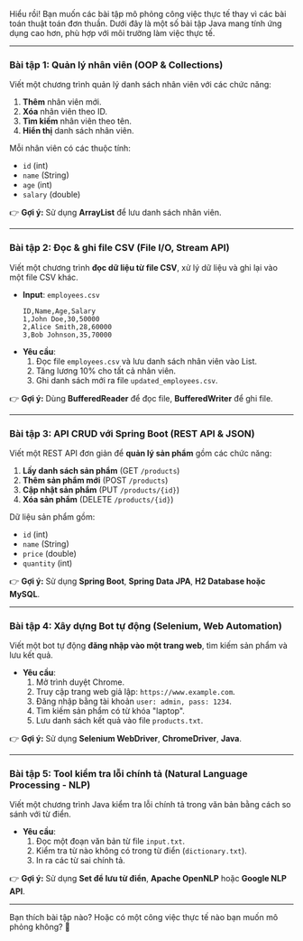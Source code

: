 Hiểu rồi! Bạn muốn các bài tập mô phỏng công việc thực tế thay vì các bài toán thuật toán đơn thuần. Dưới đây là một số bài tập Java mang tính ứng dụng cao hơn, phù hợp với môi trường làm việc thực tế.  

---

### **Bài tập 1: Quản lý nhân viên (OOP & Collections)**  
Viết một chương trình quản lý danh sách nhân viên với các chức năng:  
1. **Thêm** nhân viên mới.  
2. **Xóa** nhân viên theo ID.  
3. **Tìm kiếm** nhân viên theo tên.  
4. **Hiển thị** danh sách nhân viên.  

Mỗi nhân viên có các thuộc tính:  
- `id` (int)  
- `name` (String)  
- `age` (int)  
- `salary` (double)  

👉 **Gợi ý:** Sử dụng **ArrayList** để lưu danh sách nhân viên.  

---

### **Bài tập 2: Đọc & ghi file CSV (File I/O, Stream API)**  
Viết một chương trình **đọc dữ liệu từ file CSV**, xử lý dữ liệu và ghi lại vào một file CSV khác.  
- **Input**: `employees.csv`  
  ```
  ID,Name,Age,Salary
  1,John Doe,30,50000
  2,Alice Smith,28,60000
  3,Bob Johnson,35,70000
  ```
- **Yêu cầu**:  
  1. Đọc file `employees.csv` và lưu danh sách nhân viên vào List.  
  2. Tăng lương 10% cho tất cả nhân viên.  
  3. Ghi danh sách mới ra file `updated_employees.csv`.  

👉 **Gợi ý:** Dùng **BufferedReader** để đọc file, **BufferedWriter** để ghi file.  

---

### **Bài tập 3: API CRUD với Spring Boot (REST API & JSON)**  
Viết một REST API đơn giản để **quản lý sản phẩm** gồm các chức năng:  
1. **Lấy danh sách sản phẩm** (GET `/products`)  
2. **Thêm sản phẩm mới** (POST `/products`)  
3. **Cập nhật sản phẩm** (PUT `/products/{id}`)  
4. **Xóa sản phẩm** (DELETE `/products/{id}`)  

Dữ liệu sản phẩm gồm:  
- `id` (int)  
- `name` (String)  
- `price` (double)  
- `quantity` (int)  

👉 **Gợi ý:** Sử dụng **Spring Boot**, **Spring Data JPA**, **H2 Database hoặc MySQL**.  

---

### **Bài tập 4: Xây dựng Bot tự động (Selenium, Web Automation)**  
Viết một bot tự động **đăng nhập vào một trang web**, tìm kiếm sản phẩm và lưu kết quả.  
- **Yêu cầu**:  
  1. Mở trình duyệt Chrome.  
  2. Truy cập trang web giả lập: `https://www.example.com`.  
  3. Đăng nhập bằng tài khoản `user: admin, pass: 1234`.  
  4. Tìm kiếm sản phẩm có từ khóa "laptop".  
  5. Lưu danh sách kết quả vào file `products.txt`.  

👉 **Gợi ý:** Sử dụng **Selenium WebDriver**, **ChromeDriver**, **Java**.  

---

### **Bài tập 5: Tool kiểm tra lỗi chính tả (Natural Language Processing - NLP)**  
Viết một chương trình Java kiểm tra lỗi chính tả trong văn bản bằng cách so sánh với từ điển.  
- **Yêu cầu**:  
  1. Đọc một đoạn văn bản từ file `input.txt`.  
  2. Kiểm tra từ nào không có trong từ điển (`dictionary.txt`).  
  3. In ra các từ sai chính tả.  

👉 **Gợi ý:** Sử dụng **Set<String> để lưu từ điển**, **Apache OpenNLP** hoặc **Google NLP API**.  

---

Bạn thích bài tập nào? Hoặc có một công việc thực tế nào bạn muốn mô phỏng không? 🚀